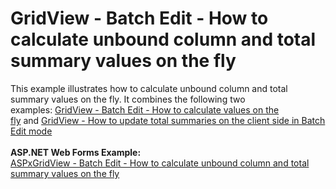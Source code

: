# GridView - Batch Edit - How to calculate unbound column and total summary values on the fly


This example illustrates how to calculate unbound column and total summary values on the fly. It combines the following two examples: <a href="https://www.devexpress.com/Support/Center/p/T124603">GridView - Batch Edit - How to calculate values on the fly</a> and <a href="https://www.devexpress.com/Support/Center/p/T137186">GridView - How to update total summaries on the client side in Batch Edit mode</a> <br /><br /><strong>ASP.NET Web Forms Example:</strong><a href="https://www.devexpress.com/Support/Center/p/T116925"><br />ASPxGridView - Batch Edit - How to calculate unbound column and total summary values on the fly</a><br /><br />

<br/>


